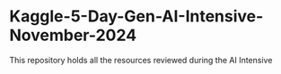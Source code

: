 # Kaggle-5-Day-Gen-AI-Intensive-November-2024
This repository holds all the resources reviewed during the AI Intensive

